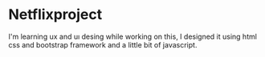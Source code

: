 # Netflixproject
I'm learning ux and uı desing while working on this, I designed it using html css and bootstrap framework and a little bit of javascript.
